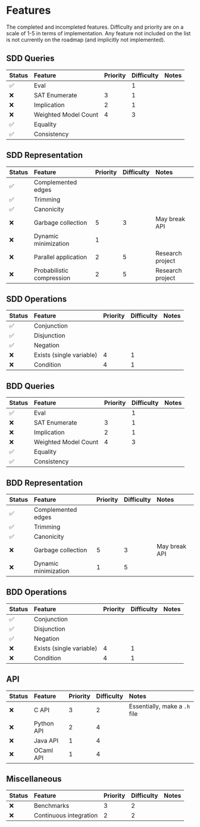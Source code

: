 # Features

The completed and incompleted features. Difficulty and priority are on a scale
of 1-5 in terms of implementation. Any feature not included on the list is not
currently on the roadmap (and implicitly not implemented).

## SDD Queries

| Status             | Feature              | Priority | Difficulty | Notes |
| :-------------     | :-------------       |   :----- | :--------- | :---- |
| :white_check_mark: | Eval                 |          |          1 |       |
| :x:                | SAT Enumerate        |        3 |          1 |       |
| :x:                | Implication          |        2 |          1 |       |
| :x:                | Weighted Model Count |        4 |          3 |       |
| :white_check_mark: | Equality             |          |            |       |
| :white_check_mark: | Consistency          |          |            |       |

## SDD Representation

| Status             | Feature                   | Priority | Difficulty | Notes            |
| :-------------     | :-------------            |   :----- | :--------- | :------------    |
| :white_check_mark: | Complemented edges        |          |            |                  |
| :white_check_mark: | Trimming                  |          |            |                  |
| :white_check_mark: | Canonicity                |          |            |                  |
| :x:                | Garbage collection        |        5 |          3 | May break API    |
| :x:                | Dynamic minimization      |        1 |            |                  |
| :x:                | Parallel application      |        2 |          5 | Research project |
| :x:                | Probabilistic compression |        2 |          5 | Research project |


## SDD Operations

| Status             | Feature                  | Priority | Difficulty | Notes |
| :-------------     | :-------------           |   :----- | :--------- | :---- |
| :white_check_mark: | Conjunction              |          |            |       |
| :white_check_mark: | Disjunction              |          |            |       |
| :white_check_mark: | Negation                 |          |            |       |
| :x:                | Exists (single variable) |        4 |          1 |       |
| :x:                | Condition                |        4 |          1 |       |

## BDD Queries

| Status             | Feature              | Priority | Difficulty | Notes |
| :-------------     | :-------------       |   :----- | :--------- | :---- |
| :white_check_mark: | Eval                 |          |          1 |       |
| :x:                | SAT Enumerate        |        3 |          1 |       |
| :x:                | Implication          |        2 |          1 |       |
| :x:                | Weighted Model Count |        4 |          3 |       |
| :white_check_mark: | Equality             |          |            |       |
| :white_check_mark: | Consistency          |          |            |       |


## BDD Representation

| Status             | Feature              | Priority | Difficulty | Notes         |
| :-------------     | :-------------       |   :----- | :--------- | :------------ |
| :white_check_mark: | Complemented edges   |          |            |               |
| :white_check_mark: | Trimming             |          |            |               |
| :white_check_mark: | Canonicity           |          |            |               |
| :x:                | Garbage collection   |        5 |          3 | May break API |
| :x:                | Dynamic minimization |        1 |          5 |               |

## BDD Operations

| Status             | Feature                  | Priority | Difficulty | Notes |
| :-------------     | :-------------           | :-----   | :--------- | :---- |
| :white_check_mark: | Conjunction              |          |            |       |
| :white_check_mark: | Disjunction              |          |            |       |
| :white_check_mark: | Negation                 |          |            |       |
| :x:                | Exists (single variable) | 4        | 1          |       |
| :x:                | Condition                | 4        | 1          |       |

## API

| Status         | Feature        | Priority | Difficulty | Notes                         |
| :------------- | :------------- |   :----- | :--------- | :----                         |
| :x:            | C API          |        3 |          2 | Essentially, make a `.h` file |
| :x:            | Python API     |        2 |          4 |                               |
| :x:            | Java API       |        1 |          4 |                               |
| :x:            | OCaml API      |        1 |          4 |                               |

## Miscellaneous


| Status         | Feature                | Priority | Difficulty | Notes         |
| :------------- | :-------------         |   :----- | :--------- | :------------ |
| :x:            | Benchmarks             |        3 |          2 |               |
| :x:            | Continuous integration |        2 |          2 |               |
